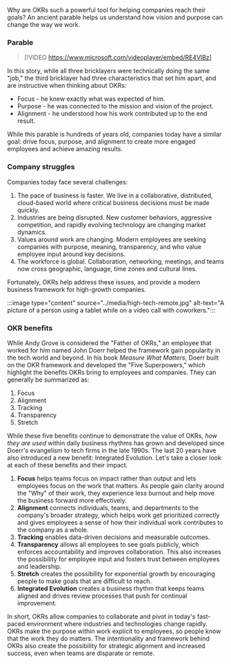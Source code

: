 Why are OKRs such a powerful tool for helping companies reach their goals? An ancient parable helps us understand how vision and purpose can change the way we work.

### Parable

> [!VIDEO https://www.microsoft.com/videoplayer/embed/RE4VlBz]

In this story, while all three bricklayers were technically doing the same "job," the third bricklayer had three characteristics that set him apart, and are instructive when thinking about OKRs:  

- Focus - he knew exactly what was expected of him.
- Purpose - he was connected to the mission and vision of the project.
- Alignment - he understood how his work contributed up to the end result.

While this parable is hundreds of years old, companies today have a similar goal: drive focus, purpose, and alignment to create more engaged employees and achieve amazing results.

### Company struggles

Companies today face several challenges:

1. The pace of business is faster. We live in a collaborative, distributed, cloud-based world where critical business decisions must be made quickly.  
1. Industries are being disrupted. New customer behaviors, aggressive competition, and rapidly evolving technology are changing market dynamics.
1. Values around work are changing. Modern employees are seeking companies with purpose, meaning, transparency, and who value employee input around key decisions.
1. The workforce is global. Collaboration, networking, meetings, and teams now cross geographic, language, time zones and cultural lines.

Fortunately, OKRs help address these issues, and provide a modern business framework for high-growth companies.

:::image type="content" source="../media/high-tech-remote.jpg" alt-text="A picture of a person using a tablet while on a video call with coworkers.":::

### OKR benefits

While Andy Grove is considered the "Father of OKRs," an employee that worked for him named John Doerr helped the framework gain popularity in the tech world and beyond. In his book *Measure What Matters*, Doerr built on the OKR framework and developed the "Five Superpowers," which highlight the benefits OKRs bring to employees and companies. They can generally be summarized as:

1. Focus
1. Alignment
1. Tracking
1. Transparency
1. Stretch

While these five benefits continue to demonstrate the value of OKRs, *how they are used* within daily business rhythms has grown and developed since Doerr's evangelism to tech firms in the late 1990s. The last 20 years have also introduced a new benefit: Integrated Evolution. Let's take a closer look at each of these benefits and their impact.

1. **Focus** helps teams focus on impact rather than output and lets employees focus on the work that matters. As people gain clarity around the "Why" of their work, they experience less burnout and help move the business forward more effectively.
1. **Alignment** connects individuals, teams, and departments to the company's broader strategy, which helps work get prioritized correctly and gives employees a sense of how their individual work contributes to the company as a whole.
1. **Tracking** enables data-driven decisions and measurable outcomes.
1. **Transparency** allows all employees to see goals publicly, which enforces accountability and improves collaboration. This also increases the possibility for employee input and fosters trust between employees and leadership.
1. **Stretch** creates the possibility for exponential growth by encouraging people to make goals that are difficult to reach.
1. **Integrated Evolution** creates a business rhythm that keeps teams aligned and drives review processes that push for continual improvement.

In short, OKRs allow companies to collaborate and pivot in today's fast-paced environment where industries and technologies change rapidly. OKRs make the purpose within work explicit to employees, so people know that the work they do matters. The intentionality and framework behind OKRs also create the possibility for strategic alignment and increased success, even when teams are disparate or remote.
